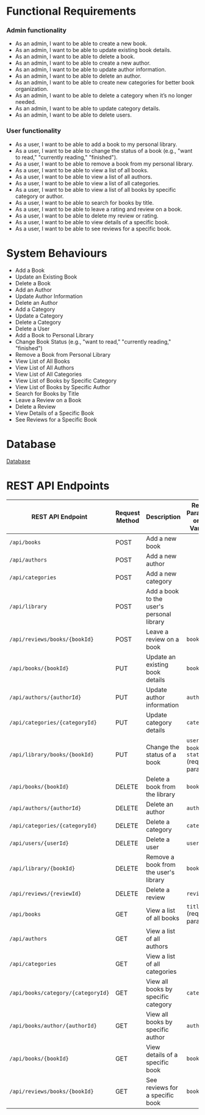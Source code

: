 # Functional Requirements

### Admin functionality
* As an admin, I want to be able to create a new book.
* As an admin, I want to be able to update existing book details.
* As an admin, I want to be able to delete a book.
* As an admin, I want to be able to create a new author.
* As an admin, I want to be able to update author information.
* As an admin, I want to be able to delete an author.
* As an admin, I want to be able to create new categories for better book organization.
* As an admin, I want to be able to delete a category when it’s no longer needed.
* As an admin, I want to be able to update category details.
* As an admin, I want to be able to delete users.

### User functionality
* As a user, I want to be able to add a book to my personal library.
* As a user, I want to be able to change the status of a book (e.g., "want to read," "currently reading," "finished").
* As a user, I want to be able to remove a book from my personal library.
* As a user, I want to be able to view a list of all books.
* As a user, I want to be able to view a list of all authors.
* As a user, I want to be able to view a list of all categories.
* As a user, I want to be able to view a list of all books by specific category or author.
* As a user, I want to be able to search for books by title.
* As a user, I want to be able to leave a rating and review on a book.
* As a user, I want to be able to delete my review or rating.
* As a user, I want to be able to view details of a specific book.
* As a user, I want to be able to see reviews for a specific book.

# System Behaviours

* Add a Book
* Update an Existing Book
* Delete a Book
* Add an Author
* Update Author Information
* Delete an Author
* Add a Category
* Update a Category
* Delete a Category
* Delete a User
* Add a Book to Personal Library
* Change Book Status (e.g., "want to read," "currently reading," "finished")
* Remove a Book from Personal Library
* View List of All Books
* View List of All Authors
* View List of All Categories
* View List of Books by Specific Category
* View List of Books by Specific Author
* Search for Books by Title
* Leave a Review on a Book
* Delete a Review
* View Details of a Specific Book
* See Reviews for a Specific Book

# Database

[Database](db.jpeg)

# REST API Endpoints

| **REST API Endpoint**              | **Request Method** | **Description**                           | Request Parameters or Path Variables                      |
|------------------------------------|--------------------|-------------------------------------------|-----------------------------------------------------------|
| `/api/books`                       | POST               | Add a new book                            |                                                           |
| `/api/authors`                     | POST               | Add a new author                          |                                                           |
| `/api/categories`                  | POST               | Add a new category                        |                                                           |
| `/api/library`                     | POST               | Add a book to the user's personal library |                                                           |
| `/api/reviews/books/{bookId}`      | POST               | Leave a review on a book                  | `bookId`                                                  |
| `/api/books/{bookId}`              | PUT                | Update an existing book details           | `bookId`                                                  |
| `/api/authors/{authorId}`          | PUT                | Update author information                 | `authorId`                                                |
| `/api/categories/{categoryId}`     | PUT                | Update category details                   | `categoryId`                                              |
| `/api/library/books/{bookId}`      | PUT                | Change the status of a book               | `userId`, `bookId`, `status` (request parameter)          |
| `/api/books/{bookId}`              | DELETE             | Delete a book from the library            | `bookId`                                                  |
| `/api/authors/{authorId}`          | DELETE             | Delete an author                          | `authorId`                                                |
| `/api/categories/{categoryId}`     | DELETE             | Delete a category                         | `categoryId`                                              |
| `/api/users/{userId}`              | DELETE             | Delete a user                             | `userId`                                                  |
| `/api/library/{bookId}`            | DELETE             | Remove a book from the user's library     | `bookId`                                                  |
| `/api/reviews/{reviewId}`          | DELETE             | Delete a review                           | `reviewId`                                                |
| `/api/books`                       | GET                | View a list of all books                  | `title` (request parameter)                               |
| `/api/authors`                     | GET                | View a list of all authors                |                                                           |
| `/api/categories`                  | GET                | View a list of all categories             |                                                           |
| `/api/books/category/{categoryId}` | GET                | View all books by specific category       | `categoryId`                                              |
| `/api/books/author/{authorId}`     | GET                | View all books by specific author         | `authorId`                                                |
| `/api/books/{bookId}`              | GET                | View details of a specific book           | `bookId`                                                  |
| `/api/reviews/books/{bookId}`      | GET                | See reviews for a specific book           | `bookId`                                                  |
